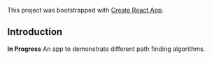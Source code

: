 This project was bootstrapped with [Create React App](https://github.com/facebook/create-react-app).

## Introduction
**In Progress**
An app to demonstrate different path finding algorithms.
